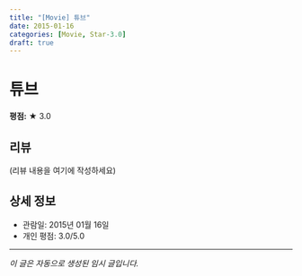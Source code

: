```yaml
---
title: "[Movie] 튜브"
date: 2015-01-16
categories: [Movie, Star-3.0]
draft: true
---
```


# 튜브

**평점:** ★ 3.0

## 리뷰

(리뷰 내용을 여기에 작성하세요)

## 상세 정보

- 관람일: 2015년 01월 16일
- 개인 평점: 3.0/5.0

---

*이 글은 자동으로 생성된 임시 글입니다.*
